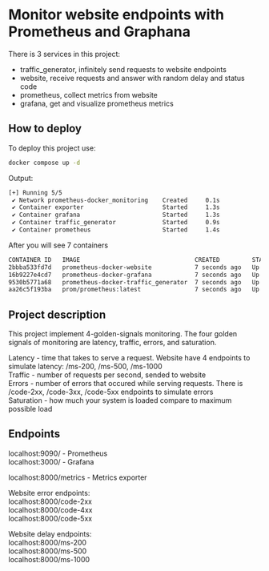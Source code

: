 # Monitor website endpoints with Prometheus and Graphana

There is 3 services in this project:
- traffic_generator, infinitely send requests to website endpoints
- website, receive requests and answer with random delay and status code
- prometheus, collect metrics from website 
- grafana, get and visualize prometheus metrics

## How to deploy

To deploy this project use: 
```bash
docker compose up -d
```

Output:
```bash
[+] Running 5/5
 ✔ Network prometheus-docker_monitoring    Created     0.1s
 ✔ Container exporter                      Started     1.3s
 ✔ Container grafana                       Started     1.3s
 ✔ Container traffic_generator             Started     0.9s
 ✔ Container prometheus                    Started     1.4s
```

After you will see 7 containers
```bash
CONTAINER ID   IMAGE                                CREATED         STATUS         PORTS                                       NAMES
2bbba533fd7d   prometheus-docker-website            7 seconds ago   Up 6 seconds   0.0.0.0:8000->8000/tcp, :::8000->8000/tcp   exporter
16b9227e4cd7   prometheus-docker-grafana            7 seconds ago   Up 6 seconds   0.0.0.0:3000->3000/tcp, :::3000->3000/tcp   grafana
9530b5771a68   prometheus-docker-traffic_generator  7 seconds ago   Up 6 seconds                                               traffic_generator
aa26c5f193ba   prom/prometheus:latest               7 seconds ago   Up 6 seconds   0.0.0.0:9090->9090/tcp, :::9090->9090/tcp   prometheus
```

## Project description
  
This project implement 4-golden-signals monitoring. The four golden signals of monitoring are latency, traffic, errors, and saturation.

Latency - time that takes to serve a request. Website have 4 endpoints to simulate latency: /ms-200, /ms-500, /ms-1000  
Traffic - number of requests per second, sended to website  
Errors  - number of errors that occured while serving requests. There is /code-2xx, /code-3xx, /code-5xx endpoints to simulate errors  
Saturation - how much your system is loaded compare to maximum possible load

## Endpoints 

localhost:9090/ - Prometheus  
localhost:3000/ - Grafana

localhost:8000/metrics - Metrics exporter  

Website error endpoints:  
localhost:8000/code-2xx  
localhost:8000/code-4xx  
localhost:8000/code-5xx  

Website delay endpoints:  
localhost:8000/ms-200  
localhost:8000/ms-500  
localhost:8000/ms-1000  